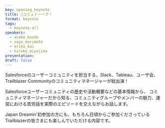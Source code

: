 ```yaml
---
key: opening_keynote
title: 🌈コミュトーーク！
format: keynote
tags:
  - keynote-all
speakers:
  - asako_kondo
  - sayo_morimoto
  - erika_kai
  - hiroko_miyajima
presentation: 
draft: false
---
```

Salesforceのユーザーコミュニティを担当する、Slack、Tableau、ユーザ会、Trailblazer Communityのコミュニティマネージャーが総出演！

Salesforceユーザーコミュニティの歴史や活動概要などの基本情報から、
コミュニティマネージャーだから知る、コミュニティグループやメンバーの魅力、運営における苦労話を実際のエピソードを交えながらお話します。

Japan Dreamin'初参加の方にも、もちろん日頃からご参加くださっているTrailblazerの皆さまにも楽しんでいただける内容です。
